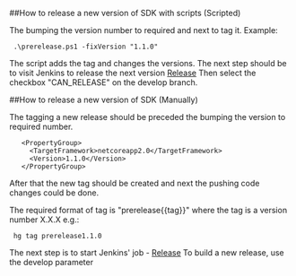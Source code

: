

##How to release a new version of SDK with scripts (Scripted)

The bumping the version number to required and next to tag it. Example:

```
 .\prerelease.ps1 -fixVersion "1.1.0"
```

The script adds the tag and changes the versions.
The next step should be to visit Jenkins to release the next version [Release](http://localhost:8081/job/Cumulocity-Clients-CSharp-MicroserviceSdk-MULTIBRANCH/) Then select the checkbox "CAN_RELEASE" on the develop branch. 

##How to release a new version of SDK (Manually)

The tagging a new release should be preceded the bumping the version to required number.

```
   <PropertyGroup>
     <TargetFramework>netcoreapp2.0</TargetFramework>
     <Version>1.1.0</Version>
   </PropertyGroup>
```

After that the new tag should be created and next the pushing code changes could be done.

The  required format of tag is "prerelease{{tag}}" where the tag is a version number X.X.X e.g.:
```
 hg tag prerelease1.1.0
```

The next step is to start Jenkins' job - [Release](http://localhost:8081/view/C8Y-RELEASE/job/Docker-Cumulocity-Clients-CSharp-MicroserviceSdk-RELEASE)
To build a new release, use the develop parameter

